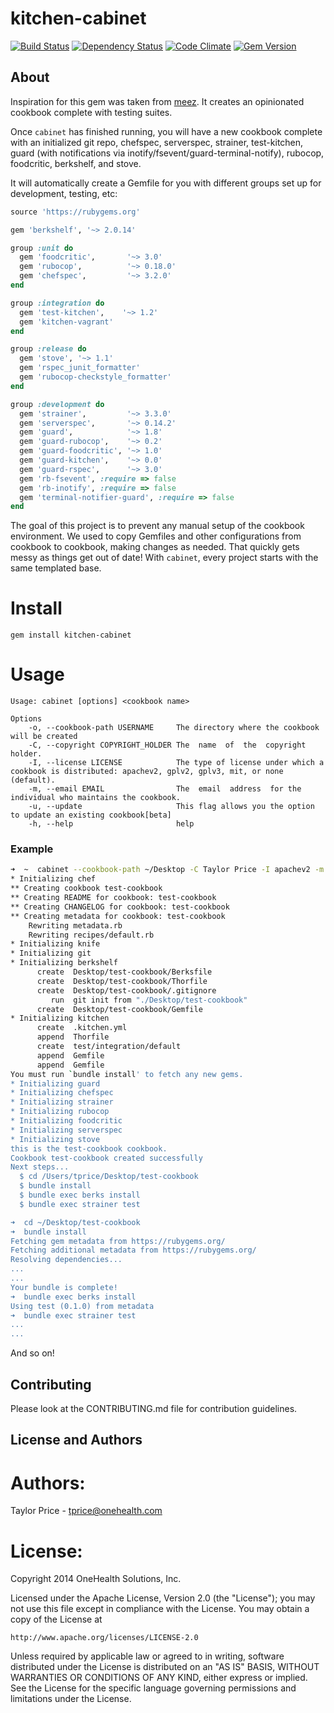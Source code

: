 kitchen-cabinet
===============
[![Build Status](https://travis-ci.org/onehealth/kitchen-cabinet.png)](https://travis-ci.org/onehealth/kitchen-cabinet) [![Dependency Status](https://gemnasium.com/onehealth/kitchen-cabinet.png)](https://gemnasium.com/onehealth/kitchen-cabinet) [![Code Climate](https://codeclimate.com/github/onehealth/kitchen-cabinet.png)](https://codeclimate.com/github/onehealth/kitchen-cabinet) [![Gem Version](https://badge.fury.io/rb/kitchen-cabinet.png)](http://badge.fury.io/rb/kitchen-cabinet)

About
-----

Inspiration for this gem was taken from [meez](https://github.com/paulczar/meez). It creates an opinionated cookbook complete with testing suites.

Once `cabinet` has finished running, you will have a new cookbook complete with an initialized git repo, chefspec, serverspec, strainer, test-kitchen, guard (with notifications via inotify/fsevent/guard-terminal-notify), rubocop, foodcritic, berkshelf, and stove.

It will automatically create a Gemfile for you with different groups set up for development, testing, etc:

`````` ruby
source 'https://rubygems.org'

gem 'berkshelf', '~> 2.0.14'

group :unit do
  gem 'foodcritic',       '~> 3.0'
  gem 'rubocop',          '~> 0.18.0'
  gem 'chefspec',         '~> 3.2.0'
end

group :integration do
  gem 'test-kitchen',    '~> 1.2'
  gem 'kitchen-vagrant'
end

group :release do
  gem 'stove', '~> 1.1'
  gem 'rspec_junit_formatter'
  gem 'rubocop-checkstyle_formatter'
end

group :development do
  gem 'strainer',         '~> 3.3.0'
  gem 'serverspec',       '~> 0.14.2'
  gem 'guard',            '~> 1.8'
  gem 'guard-rubocop',    '~> 0.2'
  gem 'guard-foodcritic', '~> 1.0'
  gem 'guard-kitchen',    '~> 0.0'
  gem 'guard-rspec',      '~> 3.0'
  gem 'rb-fsevent', :require => false
  gem 'rb-inotify', :require => false
  gem 'terminal-notifier-guard', :require => false
end
``````

The goal of this project is to prevent any manual setup of the cookbook environment. We used to copy Gemfiles and other configurations from cookbook to cookbook, making changes as needed. That quickly gets messy as things get out of date! With `cabinet`, every project starts with the same templated base.

Install
=======

`gem install kitchen-cabinet`

Usage
=====

```
Usage: cabinet [options] <cookbook name>

Options
    -o, --cookbook-path USERNAME     The directory where the cookbook will be created
    -C, --copyright COPYRIGHT_HOLDER The  name  of  the  copyright holder.
    -I, --license LICENSE            The type of license under which a cookbook is distributed: apachev2, gplv2, gplv3, mit, or none (default).
    -m, --email EMAIL                The  email  address  for the individual who maintains the cookbook.
	-u, --update				  	 This flag allows you the option to update an existing cookbook[beta]
    -h, --help                       help
```

### Example

`````` bash
➜  ~  cabinet --cookbook-path ~/Desktop -C Taylor Price -I apachev2 -m tprice@onehealth.com test-cookbook
* Initializing chef
** Creating cookbook test-cookbook
** Creating README for cookbook: test-cookbook
** Creating CHANGELOG for cookbook: test-cookbook
** Creating metadata for cookbook: test-cookbook
	Rewriting metadata.rb
	Rewriting recipes/default.rb
* Initializing knife
* Initializing git
* Initializing berkshelf
      create  Desktop/test-cookbook/Berksfile
      create  Desktop/test-cookbook/Thorfile
      create  Desktop/test-cookbook/.gitignore
         run  git init from "./Desktop/test-cookbook"
      create  Desktop/test-cookbook/Gemfile
* Initializing kitchen
      create  .kitchen.yml
      append  Thorfile
      create  test/integration/default
      append  Gemfile
      append  Gemfile
You must run `bundle install' to fetch any new gems.
* Initializing guard
* Initializing chefspec
* Initializing strainer
* Initializing rubocop
* Initializing foodcritic
* Initializing serverspec
* Initializing stove
this is the test-cookbook cookbook.
Cookbook test-cookbook created successfully
Next steps...
  $ cd /Users/tprice/Desktop/test-cookbook
  $ bundle install
  $ bundle exec berks install
  $ bundle exec strainer test

➜  cd ~/Desktop/test-cookbook
➜  bundle install
Fetching gem metadata from https://rubygems.org/
Fetching additional metadata from https://rubygems.org/
Resolving dependencies...
...
...
Your bundle is complete!
➜  bundle exec berks install
Using test (0.1.0) from metadata
➜  bundle exec strainer test
...
...
``````

And so on!

Contributing
-------------------
Please look at the CONTRIBUTING.md file for contribution guidelines.

License and Authors
-------------------

Authors:
========

Taylor Price - tprice@onehealth.com 

License:
========

Copyright 2014 OneHealth Solutions, Inc.

Licensed under the Apache License, Version 2.0 (the "License");
you may not use this file except in compliance with the License.
You may obtain a copy of the License at

    http://www.apache.org/licenses/LICENSE-2.0

Unless required by applicable law or agreed to in writing, software
distributed under the License is distributed on an "AS IS" BASIS,
WITHOUT WARRANTIES OR CONDITIONS OF ANY KIND, either express or implied.
See the License for the specific language governing permissions and
limitations under the License.
